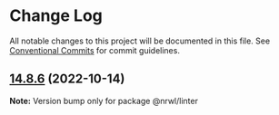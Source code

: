 # Change Log

All notable changes to this project will be documented in this file.
See [Conventional Commits](https://conventionalcommits.org) for commit guidelines.

## [14.8.6](https://github.com/nrwl/nx/compare/14.8.5...14.8.6) (2022-10-14)

**Note:** Version bump only for package @nrwl/linter
